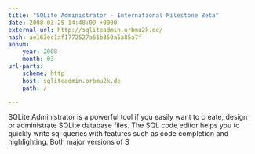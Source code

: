 ```yaml
---
title: "SQLite Administrator - International Milestone Beta"
date: 2008-03-25 14:48:09 +0000
external-url: http://sqliteadmin.orbmu2k.de/
hash: ae163ec1af1772527a61b350a5a85a7f
annum:
    year: 2008
    month: 03
url-parts:
    scheme: http
    host: sqliteadmin.orbmu2k.de
    path: /

---
```


SQLite Administrator is a powerful tool if you easily want to create, design or administrate SQLite database files. The SQL code editor helps you to quickly write sql queries with features such as code completion and highlighting. Both major versions of S
